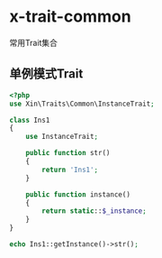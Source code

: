 # x-trait-common
常用Trait集合

## 单例模式Trait
~~~php
<?php
use Xin\Traits\Common\InstanceTrait;

class Ins1
{
    use InstanceTrait;

    public function str()
    {
        return 'Ins1';
    }

    public function instance()
    {
        return static::$_instance;
    }
}

echo Ins1::getInstance()->str();
~~~
